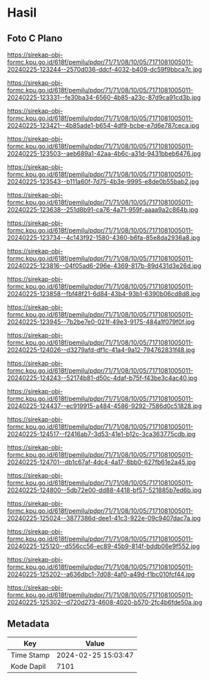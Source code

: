 # Hasil

## Foto C Plano

https://sirekap-obj-formc.kpu.go.id/618f/pemilu/pdpr/71/71/08/10/05/7171081005011-20240225-123244--2570d036-ddcf-4032-b409-dc59f9bbca7c.jpg

https://sirekap-obj-formc.kpu.go.id/618f/pemilu/pdpr/71/71/08/10/05/7171081005011-20240225-123331--fe30ba34-6560-4b85-a23c-87d9ca91cd3b.jpg

https://sirekap-obj-formc.kpu.go.id/618f/pemilu/pdpr/71/71/08/10/05/7171081005011-20240225-123421--4b85ade1-b654-4df9-bcbe-e7d6e787ceca.jpg

https://sirekap-obj-formc.kpu.go.id/618f/pemilu/pdpr/71/71/08/10/05/7171081005011-20240225-123503--aeb689a1-42aa-4b6c-a31d-9431bbeb6476.jpg

https://sirekap-obj-formc.kpu.go.id/618f/pemilu/pdpr/71/71/08/10/05/7171081005011-20240225-123543--b111a60f-7d75-4b3e-9995-e8de0b55bab2.jpg

https://sirekap-obj-formc.kpu.go.id/618f/pemilu/pdpr/71/71/08/10/05/7171081005011-20240225-123638--251d8b91-ca76-4a71-959f-aaaa9a2c864b.jpg

https://sirekap-obj-formc.kpu.go.id/618f/pemilu/pdpr/71/71/08/10/05/7171081005011-20240225-123734--4c143f92-1580-4360-b6fa-85e8da2936a8.jpg

https://sirekap-obj-formc.kpu.go.id/618f/pemilu/pdpr/71/71/08/10/05/7171081005011-20240225-123816--04f05ad6-296e-4369-817b-89d431d3e26d.jpg

https://sirekap-obj-formc.kpu.go.id/618f/pemilu/pdpr/71/71/08/10/05/7171081005011-20240225-123858--fbf48f21-6d84-43b4-93b1-6390b06cd8d8.jpg

https://sirekap-obj-formc.kpu.go.id/618f/pemilu/pdpr/71/71/08/10/05/7171081005011-20240225-123945--7b2be7e0-021f-49e3-9175-484a1f079f0f.jpg

https://sirekap-obj-formc.kpu.go.id/618f/pemilu/pdpr/71/71/08/10/05/7171081005011-20240225-124026--d3279afd-df1c-41a4-9a12-794762831f48.jpg

https://sirekap-obj-formc.kpu.go.id/618f/pemilu/pdpr/71/71/08/10/05/7171081005011-20240225-124243--52174b81-d50c-4daf-b75f-f43be3c4ac40.jpg

https://sirekap-obj-formc.kpu.go.id/618f/pemilu/pdpr/71/71/08/10/05/7171081005011-20240225-124437--ec919915-a484-4586-9292-7586d0c51828.jpg

https://sirekap-obj-formc.kpu.go.id/618f/pemilu/pdpr/71/71/08/10/05/7171081005011-20240225-124517--f2416ab7-3d53-41e1-b12c-3ca363775cdb.jpg

https://sirekap-obj-formc.kpu.go.id/618f/pemilu/pdpr/71/71/08/10/05/7171081005011-20240225-124701--db1c67af-4dc4-4a17-8bb0-627fb61e2a45.jpg

https://sirekap-obj-formc.kpu.go.id/618f/pemilu/pdpr/71/71/08/10/05/7171081005011-20240225-124800--5db72e00-dd88-4418-bf57-521885b7ed6b.jpg

https://sirekap-obj-formc.kpu.go.id/618f/pemilu/pdpr/71/71/08/10/05/7171081005011-20240225-125024--3877386d-dee1-41c3-922e-09c9407dac7a.jpg

https://sirekap-obj-formc.kpu.go.id/618f/pemilu/pdpr/71/71/08/10/05/7171081005011-20240225-125120--d556cc56-ec89-45b9-814f-bddb06e9f552.jpg

https://sirekap-obj-formc.kpu.go.id/618f/pemilu/pdpr/71/71/08/10/05/7171081005011-20240225-125202--a636dbc1-7d08-4af0-a49d-f1bc010fcf44.jpg

https://sirekap-obj-formc.kpu.go.id/618f/pemilu/pdpr/71/71/08/10/05/7171081005011-20240225-125302--d720d273-4608-4020-b570-2fc4b6fde50a.jpg


## Metadata

| Key        | Value               |
| ---------- | ------------------- |
| Time Stamp | 2024-02-25 15:03:47 |
| Kode Dapil | 7101                |



